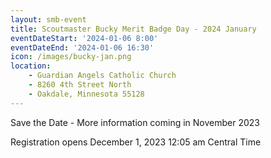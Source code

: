 ```yaml
---
layout: smb-event
title: Scoutmaster Bucky Merit Badge Day - 2024 January
eventDateStart: '2024-01-06 8:00'
eventDateEnd: '2024-01-06 16:30'
icon: /images/bucky-jan.png
location:
    - Guardian Angels Catholic Church
    - 8260 4th Street North
    - Oakdale, Minnesota 55128
---
```


Save the Date - More information coming in November 2023

Registration opens December 1, 2023 12:05 am Central Time
